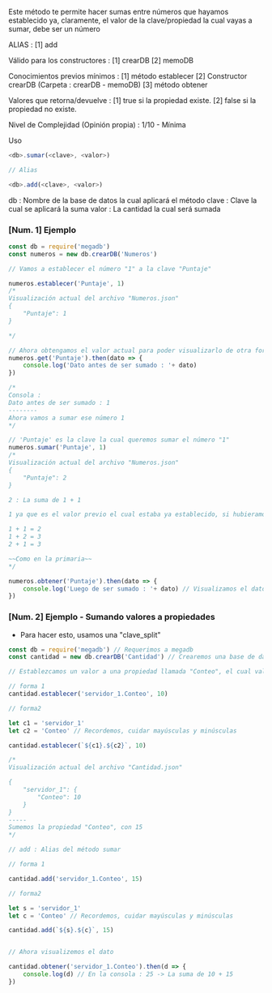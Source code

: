 Este método te permite hacer sumas entre números que hayamos establecido ya, claramente, el valor de la clave/propiedad la cual vayas a sumar, debe ser un número

ALIAS :
	[1] add

Válido para los constructores :
	[1] crearDB
	[2] memoDB

Conocimientos previos mínimos :
	[1] método establecer
	[2]	Constructor crearDB (Carpeta : crearDB - memoDB)
	[3] método obtener

Valores que retorna/devuelve :
	[1] true si la propiedad existe.
	[2] false si la propiedad no existe.

Nivel de Complejidad (Opinión propia) :
	1/10 - Mínima


Uso
```js
<db>.sumar(<clave>, <valor>)

// Alias

<db>.add(<clave>, <valor>)
```

db : Nombre de la base de datos la cual aplicará el método
clave : Clave la cual se aplicará la suma
valor : La cantidad la cual será sumada

### [Num. 1] Ejemplo

```js
const db = require('megadb') 
const numeros = new db.crearDB('Numeros')

// Vamos a establecer el número "1" a la clave "Puntaje"

numeros.establecer('Puntaje', 1)
/*
Visualización actual del archivo "Numeros.json"
{
	"Puntaje": 1
}

*/

// Ahora obtengamos el valor actual para poder visualizarlo de otra forma (opcional) - get : alias del método obtener
numeros.get('Puntaje').then(dato => {
	console.log('Dato antes de ser sumado : '+ dato)
})

/*
Consola :
Dato antes de ser sumado : 1
--------
Ahora vamos a sumar ese número 1
*/

// 'Puntaje' es la clave la cual queremos sumar el número "1"
numeros.sumar('Puntaje', 1)
/*
Visualización actual del archivo "Numeros.json"
{
	"Puntaje": 2
}

2 : La suma de 1 + 1

1 ya que es el valor previo el cual estaba ya establecido, si hubieramos establecido por ejemplo 2, sería 3, de igual forma si hubieramos sumado 2 hubiera sido 3

1 + 1 = 2
1 + 2 = 3
2 + 1 = 3

~~Como en la primaria~~
*/

numeros.obtener('Puntaje').then(dato => {
	console.log('Luego de ser sumado : '+ dato) // Visualizamos el dato
}) 

```


### [Num. 2] Ejemplo - Sumando valores a propiedades

- Para hacer esto, usamos una "clave_split"


```js
const db = require('megadb') // Requerimos a megadb
const cantidad = new db.crearDB('Cantidad') // Crearemos una base de datos simple

// Establezcamos un valor a una propiedad llamada "Conteo", el cual valdrá 10, la cual estará dentro de la clave "servidor_1"

// forma 1
cantidad.establecer('servidor_1.Conteo', 10)

// forma2

let c1 = 'servidor_1'
let c2 = 'Conteo' // Recordemos, cuidar mayúsculas y minúsculas

cantidad.establecer(`${c1}.${c2}`, 10)

/*
Visualización actual del archivo "Cantidad.json"

{
	"servidor_1": {
		"Conteo": 10
	}
}
-----
Sumemos la propiedad "Conteo", con 15
*/

// add : Alias del método sumar

// forma 1

cantidad.add('servidor_1.Conteo', 15)

// forma2

let s = 'servidor_1'
let c = 'Conteo' // Recordemos, cuidar mayúsculas y minúsculas

cantidad.add(`${s}.${c}`, 15)


// Ahora visualizemos el dato

cantidad.obtener('servidor_1.Conteo').then(d => {
	console.log(d) // En la consola : 25 -> La suma de 10 + 15
})

```